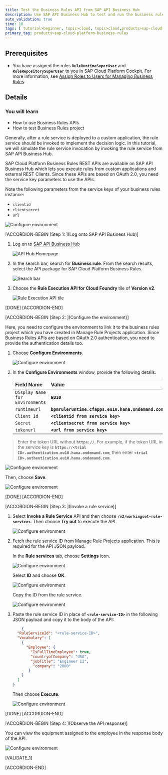 ```yaml
---
title: Test the Business Rules API from SAP API Business Hub
description: Use SAP API Business Hub to test and run the business rules API to see how business rules can be consumed from a custom application.
auto_validation: true
time: 10
tags: [ tutorial>beginner, topic>cloud, topic>cloud,products>sap-cloud-platform,products>sap-cloud-platform-for-the-cloud-foundry-environment, topic>sap-api-business-hub]
primary_tag: products>sap-cloud-platform-business-rules
---
```


## Prerequisites
 - You have assigned the roles **`RuleRuntimeSuperUser`** and **`RuleRepositorySuperUser`** to you in SAP Cloud Platform Cockpit. For more information, see [Assign Roles to Users for Managing Business Rules](cp-cf-businessrules02-assign-roles).

## Details
### You will learn
  - How to use Business Rules APIs
  - How to test Business Rules project

Generally, after a rule service is deployed to a custom application, the rule service should be invoked to implement the decision logic. In this tutorial, we will simulate the rule service invocation by invoking the rule service from SAP API Business Hub.

SAP Cloud Platform Business Rules REST APIs are available on SAP API Business Hub which lets you execute rules from custom applications and external REST Clients. Since these APIs are based on OAuth 2.0, you need the service key parameters to use the APIs.

Note the following parameters from the service keys of your business rules instance:

- `clientid`
- `clientsecret`
- `url`

![Configure environment](testing5.png)

[ACCORDION-BEGIN [Step 1: ](Log onto SAP API Business Hub)]

1. Log on to [SAP API Business Hub](https://api.sap.com/)

    ![API Hub Homepage](testing1.png)

2. In the search bar, search for **Business rule**. From the search results, select the API package for SAP Cloud Platform Business Rules.

    ![Search bar](testing2.png)

3. Choose the **Rule Execution API for Cloud Foundry** tile of **Version v2**.

    ![Rule Execution API tile](testing3.png)

[DONE]
[ACCORDION-END]

[ACCORDION-BEGIN [Step 2: ](Configure the environment)]

Here, you need to configure the environment to link it to the business rules project which you have created in Manage Rule Projects application. Since Business Rules APIs are based on OAuth 2.0 authentication, you need to provide the authentication details too.

1. Choose **Configure Environments**.

    ![Configure environment](testing4.png)

2. In the **Configure Environments** window, provide the following details:

    |  Field Name     | Value
    |  :------------- | :-------------
    |  `Display Name for Environments`          | **`EU10`**
    |  `runtimeurl`        | **`bpmruleruntime.cfapps.eu10.hana.ondemand.com`**
    |  `Client Id`    | **`<clientid from service key>`**
    |  `Secret`      | **`<clientsecret from service key>`**
    |  `tokenurl`     | **`<url from service key>`**

> Enter the token URL without **`https://`**. For example, if the token URL in the service key is **`https://<trial ID>.authentication.eu10.hana.ondemand.com`**, then enter **`<trial ID>.authentication.eu10.hana.ondemand.com`**.


![Configure environment](testing6.png)

Then, choose **Save**.

![Configure environment](testing7.png)


[DONE]
[ACCORDION-END]


[ACCORDION-BEGIN [Step 3: ](Invoke a rule service)]

1. Select **Invoke a Rule Service** API and then choose **`/v2/workingset-rule-services`**. Then choose **Try out** to execute the API.

    ![Configure environment](testing8.png)

2. Fetch the rule service ID from Manage Rule Projects application. This is required for the API JSON payload.

    In the **Rule services** tab, choose **Settings** icon.

    ![Configure environment](testing9.png)

    Select **ID** and choose **OK**.

    ![Configure environment](testing10.png)

    Copy the ID from the rule service.

    ![Configure environment](testing11.png)

3. Paste the rule service ID in place of **`<rule-service-ID>`** in the following JSON payload and copy it to the body of the API:

    ```JSON
        {
      "RuleServiceId": "<rule-service-ID>",
      "Vocabulary": [
        {
          "Employee": {
            "IsFullTimeEmployee": true,
            "countryofCompany": "USA",
            "jobTitle": "Engineer II",
             "company": "2000"
           }
        }
      ]
    }
    ```

    Then choose **Execute**.

    ![Configure environment](testing12.png)


[DONE]
[ACCORDION-END]

[ACCORDION-BEGIN [Step 4: ](Observe the API response)]

You can view the equipment assigned to the employee in the response body of the API.

![Configure environment](testing13.png)

[VALIDATE_1]

[ACCORDION-END]
